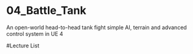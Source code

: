 # 04_Battle_Tank
An open-world head-to-head tank fight simple AI, terrain and advanced control system in UE 4

#Lecture List
